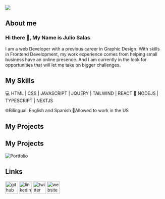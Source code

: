![](https://i.ibb.co/JK0YWZ5/githubanner-copy.jpg)

## About me

### Hi there 👋, My Name is Julio Salas

I am a web Developer with a previous career in Graphic Design. With skills in Frontend Development, my work experience comes from helping small business have an online presence. And I am currently in the look for opportunities that will let me take on bigger challenges.

## My Skills

💻 HTML | CSS | JAVASCRIPT | JQUERY | TAILWIND | REACT
📱 NODEJS | TYPESCRIPT | NEXTJS

🌐Bilingual: English and Spanish
🗽Allowed to work in the US

## My Projects

## My Projects

<img src="https://github.com/juliosalasz/juliosalasz/blob/main/assets/portfolio%20gif.gif" alt="Portfolio" />

## Links

[<img src='https://cdn.jsdelivr.net/npm/simple-icons@3.0.1/icons/github.svg' alt='github' height='40'>](https://github.com/https://github.com/juliosalasz) [<img src='https://cdn.jsdelivr.net/npm/simple-icons@3.0.1/icons/linkedin.svg' alt='linkedin' height='40'>](https://www.linkedin.com/in/https://www.linkedin.com/in/juliosalasz//) [<img src='https://cdn.jsdelivr.net/npm/simple-icons@3.0.1/icons/twitter.svg' alt='twitter' height='40'>](https://twitter.com/https://twitter.com/JulioSalasZ) [<img src='https://cdn.jsdelivr.net/npm/simple-icons@3.0.1/icons/icloud.svg' alt='website' height='40'>](https://jsz-portfolio.netlify.app/)
